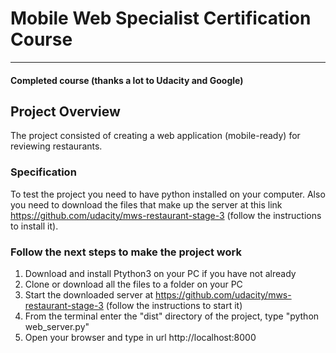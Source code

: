# Mobile Web Specialist Certification Course
---
#### Completed course (thanks a lot to Udacity and Google)

## Project Overview

The project consisted of creating a web application (mobile-ready) for reviewing restaurants.

### Specification

To test the project you need to have python installed on your computer. Also you need to download the files that make up the server at this link https://github.com/udacity/mws-restaurant-stage-3 (follow the instructions to install it).

### Follow the next steps to make the project work

1. Download and install Ptython3 on your PC if you have not already
2. Clone or download all the files to a folder on your PC
3. Start the downloaded server at https://github.com/udacity/mws-restaurant-stage-3 (follow the instructions to start it)
4. From the terminal enter the "dist" directory of the project, type "python web_server.py"
5. Open your browser and type in url http://localhost:8000
